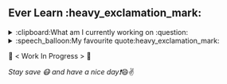 <h2> Ever Learn :heavy_exclamation_mark: </h2>

<details>
<summary>:clipboard:What am I currently working on :question:</summary>
  <br> :bulb: Various <strong>school projects</strong> at the moments.</br> 
<br> :bulb: Exploring and learning <strong>new knowledge</strong> on my free time.</br>
</details>

<details> 
  <summary>:speech_balloon:My favourite quote:heavy_exclamation_mark:</summary>
<br>"Be ashamed to die until you have scor victory for humanity. Victory of humanilty not for yourself,  but humanlity is better off. Have I lessened the suffering of others. Or have I enhanced the life of others. Even a small gesture that add value to someone's life, I'm going to do it. Small mins of my life into the happiness or enlightenment or the reduced suffering of someone else. I'd be irresponsible if I did not."</br>

<br>"It is not about people praising you, is about what do you have to give with no expectation of return."</br>

~ Neil DeGrasse Tyson

</details>

:construction: < Work In Progress > :construction:

_Stay save :mask: and have a nice day:heavy_exclamation_mark:_:smile::v:	
